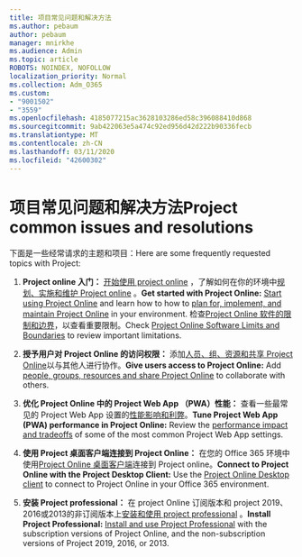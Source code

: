 ```yaml
---
title: 项目常见问题和解决方法
ms.author: pebaum
author: pebaum
manager: mnirkhe
ms.audience: Admin
ms.topic: article
ROBOTS: NOINDEX, NOFOLLOW
localization_priority: Normal
ms.collection: Adm_O365
ms.custom:
- "9001502"
- "3559"
ms.openlocfilehash: 4185077215ac3628103286ed58c396088410d868
ms.sourcegitcommit: 9ab422063e5a474c92ed956d42d222b90336fecb
ms.translationtype: MT
ms.contentlocale: zh-CN
ms.lasthandoff: 03/11/2020
ms.locfileid: "42600302"
---
```

# <a name="project-common-issues-and-resolutions"></a><span data-ttu-id="adc0b-102">项目常见问题和解决方法</span><span class="sxs-lookup"><span data-stu-id="adc0b-102">Project common issues and resolutions</span></span>

<span data-ttu-id="adc0b-103">下面是一些经常请求的主题和项目：</span><span class="sxs-lookup"><span data-stu-id="adc0b-103">Here are some frequently requested topics with Project:</span></span>

1. <span data-ttu-id="adc0b-104">**Project online 入门：**  [开始使用 project online](https://docs.microsoft.com/ProjectOnline/get-started-with-project-online) ，了解如何在你的环境中[规划、实施和维护 Project online](https://docs.microsoft.com/projectonline/project-online) 。</span><span class="sxs-lookup"><span data-stu-id="adc0b-104">**Get started with Project Online:**  [Start using Project Online](https://docs.microsoft.com/ProjectOnline/get-started-with-project-online) and learn how to how to [plan for, implement, and maintain Project Online](https://docs.microsoft.com/projectonline/project-online) in your environment.</span></span> <span data-ttu-id="adc0b-105">检查[Project Online 软件的限制和边界](https://docs.microsoft.com/ProjectOnline/project-online-software-boundaries-and-limits)，以查看重要限制。</span><span class="sxs-lookup"><span data-stu-id="adc0b-105">Check [Project Online Software Limits and Boundaries](https://docs.microsoft.com/ProjectOnline/project-online-software-boundaries-and-limits) to review important limitations.</span></span>

2. <span data-ttu-id="adc0b-106">**授予用户对 Project Online 的访问权限：** 添加[人员、组、资源和共享 Project Online](https://docs.microsoft.com/projectonline/step-2-add-people-to-project-online)以与其他人进行协作。</span><span class="sxs-lookup"><span data-stu-id="adc0b-106">**Give users access to Project Online:** Add [people, groups, resources and share Project Online](https://docs.microsoft.com/projectonline/step-2-add-people-to-project-online) to collaborate with others.</span></span> 

3. <span data-ttu-id="adc0b-107">**优化 Project Online 中的 Project Web App （PWA）性能：** 查看一些最常见的 Project Web App 设置的[性能影响和利弊](https://docs.microsoft.com/projectonline/tune-project-online-performance)。</span><span class="sxs-lookup"><span data-stu-id="adc0b-107">**Tune Project Web App (PWA) performance in Project Online:** Review the [performance impact and tradeoffs](https://docs.microsoft.com/projectonline/tune-project-online-performance) of some of the most common Project Web App settings.</span></span>

4. <span data-ttu-id="adc0b-108">**使用 Project 桌面客户端连接到 Project Online：** 在您的 Office 365 环境中使用[Project Online 桌面客户端](https://docs.microsoft.com/projectonline/connect-to-project-online-with-the-project-online-desktop-client)连接到 Project online。</span><span class="sxs-lookup"><span data-stu-id="adc0b-108">**Connect to Project Online with the Project Desktop Client:** Use the [Project Online Desktop client](https://docs.microsoft.com/projectonline/connect-to-project-online-with-the-project-online-desktop-client) to connect to Project Online in your Office 365 environment.</span></span> 

5. <span data-ttu-id="adc0b-109">**安装 Project professional：** 在 project Online 订阅版本和 project 2019、2016或2013的非订阅版本上[安装和使用 project professional](https://support.office.com/en-us/article/install-project-7059249b-d9fe-4d61-ab96-5c5bf435f281?ui=en-US&rs=en-US&ad=US) 。</span><span class="sxs-lookup"><span data-stu-id="adc0b-109">**Install Project Professional:** [Install and use Project Professional](https://support.office.com/en-us/article/install-project-7059249b-d9fe-4d61-ab96-5c5bf435f281?ui=en-US&rs=en-US&ad=US) with the subscription versions of Project Online, and the non-subscription versions of Project 2019, 2016, or 2013.</span></span>
